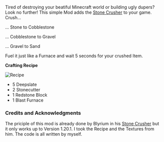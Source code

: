 Tired of destroying your beatiful Minecraft world or building ugly dupers? Look no further!
This simple Mod adds the [Stone Crusher](https://modrinth.com/mod/stone-crusher-continued) to your game. Crush...

... Stone to Cobblestone

... Cobblestone to Gravel

... Gravel to Sand


Fuel it just like a Furnace and wait 5 seconds for your crushed Item.

**Crafting Recipe**

![Recipe](https://cdn.modrinth.com/data/cached_images/f64fb74596812f7e7e6d5d2684a26faf551916e6.png)
- 5 Deepslate
- 2 Stonecutter
- 1 Redstone Block
- 1 Blast Furnace

### Credits and Acknowledgments
The priciple of this mod is already done by Blyrium in his [Stone Crusher](https://modrinth.com/mod/stone-crusher) but it only works up to Version 1.20.1. I took the Recipe and the Textures from him. The code is all written by myself.
